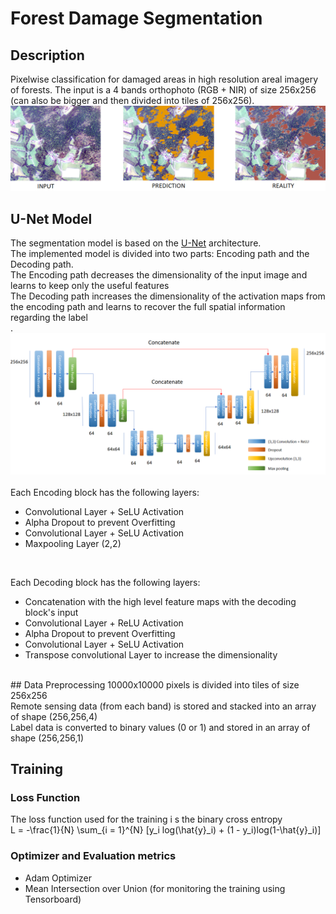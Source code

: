 # Forest Damage Segmentation
## Description
Pixelwise classification for damaged areas in high resolution areal imagery of forests.
The input is a 4 bands orthophoto (RGB + NIR) of size 256x256 (can also be bigger and then divided into tiles of 256x256).
![Input Output Example](https://github.com/0xzayd/CNN_forest/blob/master/img/input_output.png)<br>
## U-Net Model
The segmentation model is based on the [U-Net](https://arxiv.org/pdf/1505.04597.pdf) architecture.<br>
The implemented model is divided into two parts: Encoding path and the Decoding path. <br>
The Encoding path decreases the dimensionality of the input image and learns to keep only the useful features<br>
The Decoding path increases the dimensionality of the activation maps from the encoding path and learns to recover the full spatial information regarding the label<br>.
![U-Net Architecture](https://github.com/0xzayd/CNN_forest/blob/master/img/model.png)<br>
<br>
Each Encoding block has the following layers:<br>
* Convolutional Layer + SeLU Activation
* Alpha Dropout to prevent Overfitting
* Convolutional Layer + SeLU Activation
* Maxpooling Layer (2,2)
<br>

Each Decoding block has the following layers:<br>
* Concatenation with the high level feature maps with the decoding block's input 
* Convolutional Layer + ReLU Activation
* Alpha Dropout to prevent Overfitting
* Convolutional Layer + SeLU Activation
* Transpose convolutional Layer to increase the dimensionality
<br>
## Data Preprocessing
10000x10000 pixels is divided into tiles of size 256x256<br>
Remote sensing data (from each band) is stored and stacked into an array of shape (256,256,4)<br>
Label data is converted to binary values (0 or 1) and stored in an array of shape (256,256,1)<br>

## Training
### Loss Function
The loss function used for the training i s the binary cross entropy <br>
L = -\frac{1}{N} \sum_{i = 1}^{N} [y_i log(\hat{y}_i) + (1 - y_i)log(1-\hat{y}_i)]
### Optimizer and Evaluation metrics
* Adam Optimizer
* Mean Intersection over Union (for monitoring the training using Tensorboard)